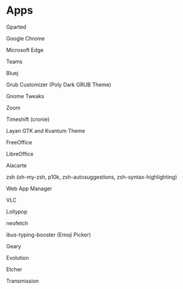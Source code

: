 # Apps
Gparted

Google Chrome

Microsoft Edge

Teams

Bluej

Grub Customizer (Poly Dark GRUB Theme)

Gnome Tweaks

Zoom

Timeshift (cronie)

Layan GTK and Kvantum Theme

FreeOffice

LibreOffice

Alacarte

zsh (oh-my-zsh, p10k, zsh-autosuggestions, zsh-syntax-highlighting)

Web App Manager

VLC

Lollypop

neofetch

ibus-typing-booster (Emoji Picker)

Geary

Evolution

Etcher

Transmission
